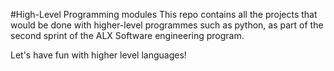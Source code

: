 #High-Level Programming modules
This repo contains all the projects that would be done with higher-level programmes such as python, as part of the second sprint of the ALX Software engineering program.

Let's have fun with higher level languages!
